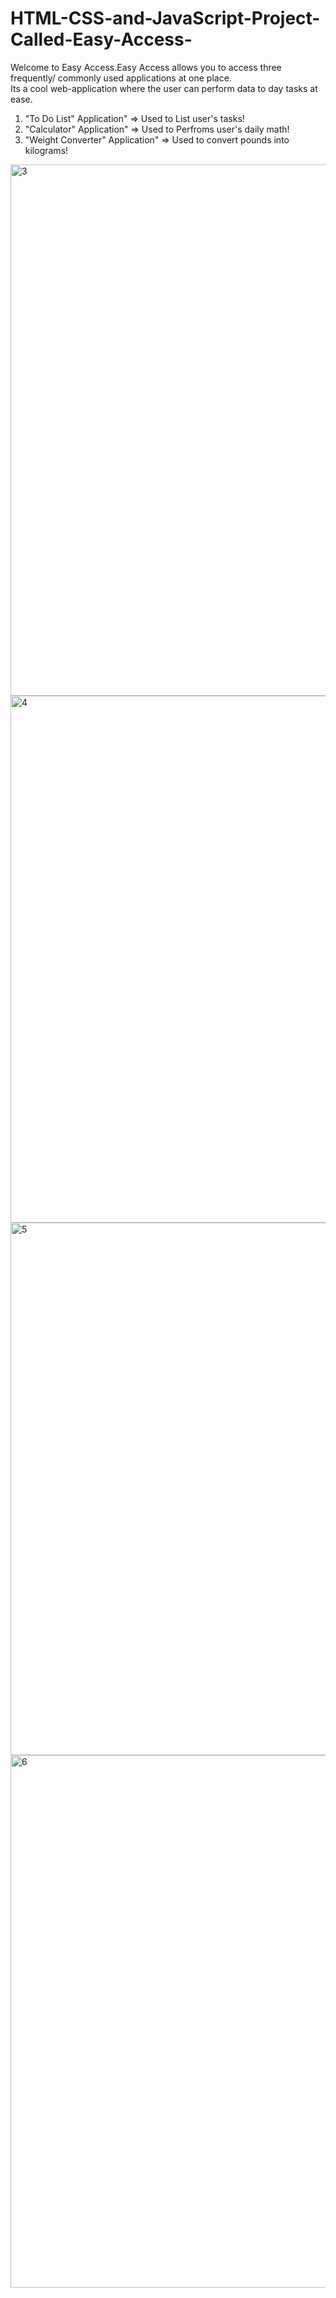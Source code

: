 # HTML-CSS-and-JavaScript-Project-Called-Easy-Access-

Welcome to Easy Access.Easy Access allows you to access three frequently/ commonly used applications at one place.  
Its a cool web-application where the user can perform data to day tasks at ease. 

1. "To Do List" Application" => Used to List user's tasks!  
2. "Calculator" Application" => Used to Perfroms user's  daily math!  
3. "Weight Converter" Application" => Used to convert pounds into kilograms!

<img width="850" alt="3" src="https://user-images.githubusercontent.com/30674581/56254357-71a87a00-608e-11e9-9114-afb10d6065c7.png">
<img width="843" alt="4" src="https://user-images.githubusercontent.com/30674581/56254358-72411080-608e-11e9-8421-86642473acd1.png">
<img width="852" alt="5" src="https://user-images.githubusercontent.com/30674581/56254359-72411080-608e-11e9-9f5f-0d40a8f2447b.png">
<img width="852" alt="6" src="https://user-images.githubusercontent.com/30674581/56254360-72411080-608e-11e9-9bec-f0c2611fdc65.png">
